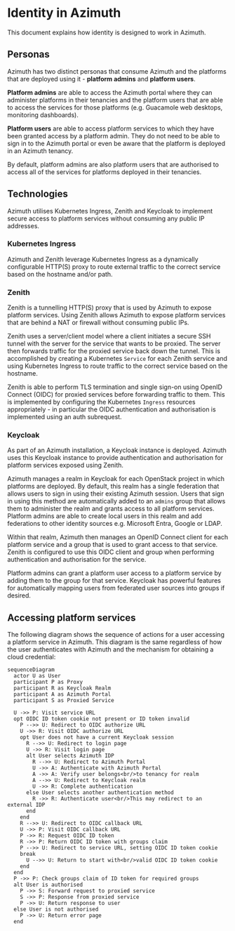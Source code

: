 # Identity in Azimuth

This document explains how identity is designed to work in Azimuth.

## Personas

Azimuth has two distinct personas that consume Azimuth and the platforms that are deployed
using it - **platform admins** and **platform users**.

**Platform admins** are able to access the Azimuth portal where they can administer platforms
in their tenancies and the platform users that are able to access the services for those
platforms (e.g. Guacamole web desktops, monitoring dashboards).

**Platform users** are able to access platform services to which they have been granted access
by a platform admin. They do not need to be able to sign in to the Azimuth portal or even be
aware that the platform is deployed in an Azimuth tenancy.

By default, platform admins are also platform users that are authorised to access all of the
services for platforms deployed in their tenancies.

## Technologies

Azimuth utilises Kubernetes Ingress, Zenith and Keycloak to implement secure access to platform
services without consuming any public IP addresses.

### Kubernetes Ingress

Azimuth and Zenith leverage Kubernetes Ingress as a dynamically configurable HTTP(S) proxy to
route external traffic to the correct service based on the hostname and/or path.

### Zenith

Zenith is a tunnelling HTTP(S) proxy that is used by Azimuth to expose platform services. Using
Zenith allows Azimuth to expose platform services that are behind a NAT or firewall without
consuming public IPs.

Zenith uses a server/client model where a client initiates a secure SSH tunnel with the server
for the service that wants to be proxied. The server then forwards traffic for the proxied service
back down the tunnel. This is accomplished by creating a Kubernetes `Service` for each Zenith
service and using Kubernetes Ingress to route traffic to the correct service based on the hostname.

Zenith is able to perform TLS termination and single sign-on using OpenID Connect (OIDC) for
proxied services before forwarding traffic to them. This is implemented by configuring the
Kubernetes `Ingress` resources appropriately - in particular the OIDC authentication and
authorisation is implemented using an auth subrequest.

### Keycloak

As part of an Azimuth installation, a Keycloak instance is deployed. Azimuth uses this Keycloak
instance to provide authentication and authorisation for platform services exposed using Zenith.

Azimuth manages a realm in Keycloak for each OpenStack project in which platforms are deployed.
By default, this realm has a single federation that allows users to sign in using their existing
Azimuth session. Users that sign in using this method are automatically added to an `admins`
group that allows them to administer the realm and grants access to all platform services.
Platform admins are able to create local users in this realm and add federations to other identity
sources e.g. Microsoft Entra, Google or LDAP.

Within that realm, Azimuth then manages an OpenID Connect client for each platform service and
a group that is used to grant access to that service. Zenith is configured to use this OIDC
client and group when performing authentication and authorisation for the service.

Platform admins can grant a platform user access to a platform service by adding them to the
group for that service. Keycloak has powerful features for automatically mapping users from
federated user sources into groups if desired.

## Accessing platform services

The following diagram shows the sequence of actions for a user accessing a platform service in
Azimuth. This diagram is the same regardless of how the user authenticates with Azimuth and
the mechanism for obtaining a cloud credential:

```mermaid
sequenceDiagram
  actor U as User
  participant P as Proxy
  participant R as Keycloak Realm
  participant A as Azimuth Portal
  participant S as Proxied Service

  U ->> P: Visit service URL
  opt OIDC ID token cookie not present or ID token invalid
    P -->> U: Redirect to OIDC authorize URL
    U ->> R: Visit OIDC authorize URL
    opt User does not have a current Keycloak session
      R -->> U: Redirect to login page
      U ->> R: Visit login page
      alt User selects Azimuth IDP
        R -->> U: Redirect to Azimuth Portal
        U ->> A: Authenticate with Azimuth Portal
        A ->> A: Verify user belongs<br/>to tenancy for realm
        A -->> U: Redirect to Keycloak realm
        U ->> R: Complete authentication
      else User selects another authentication method
        R ->> R: Authenticate user<br/>This may redirect to an external IDP
      end
    end
    R -->> U: Redirect to OIDC callback URL
    U ->> P: Visit OIDC callback URL
    P ->> R: Request OIDC ID token
    R ->> P: Return OIDC ID token with groups claim
    P -->> U: Redirect to service URL, setting OIDC ID token cookie
    break
      U -->> U: Return to start with<br/>valid OIDC ID token cookie
    end
  end
  P ->> P: Check groups claim of ID token for required groups
  alt User is authorised
    P ->> S: Forward request to proxied service
    S ->> P: Response from proxied service
    P ->> U: Return response to user
  else User is not authorised
    P ->> U: Return error page
  end
```
